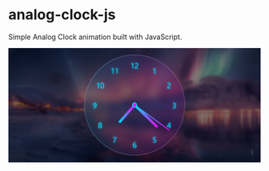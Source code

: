 # analog-clock-js
Simple Analog Clock animation built with JavaScript.

<p>
    <img src="public/analog-clock.png" alt="preview">
</p>
